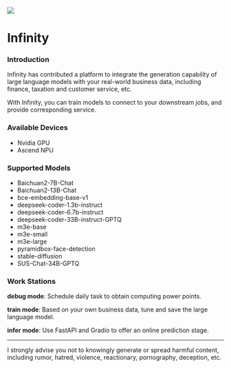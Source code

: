 ![](https://openi.pcl.ac.cn/rhys2985/Infinity/raw/branch/master/templates/Infinity.png)

# Infinity

### Introduction

Infinity has contributed a platform to integrate the generation capability of large language models with your real-world business data, including finance, taxation and customer service, etc.

With Infinity, you can train models to connect to your downstream jobs, and provide corresponding service.

### Available Devices

* Nvidia GPU
* Ascend NPU

### Supported Models

* Baichuan2-7B-Chat
* Baichuan2-13B-Chat
* bce-embedding-base-v1
* deepseek-coder-1.3b-instruct
* deepseek-coder-6.7b-instruct
* deepseek-coder-33B-instruct-GPTQ
* m3e-base
* m3e-small
* m3e-large
* pyramidbox-face-detection
* stable-diffusion
* SUS-Chat-34B-GPTQ

### Work Stations

**debug mode**: Schedule daily task to obtain computing power points.

**train mode**: Based on your own business data, tune and save the large language model.

**infer mode**: Use FastAPI and Gradio to offer an online prediction stage.

***

I strongly advise you not to knowingly generate or spread harmful content, including rumor, hatred, violence, reactionary, pornography, deception, etc.

